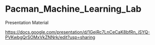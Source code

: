 # Pacman_Machine_Learning_Lab

Presentation Material

https://docs.google.com/presentation/d/1GejRc7LnCeCaK8bfRn_jSYQ-PVKwbgQrSOMxVkZNNrk/edit?usp=sharing
